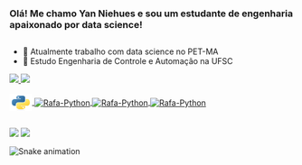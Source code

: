 ### Olá! Me chamo Yan Niehues e sou um estudante de engenharia apaixonado por data science!

##

- 🔭 Atualmente trabalho com data science no PET-MA
- 🌱 Estudo Engenharia de Controle e Automação na UFSC

<div align="left">
  <a href="https://github.com/YanNews2805">
  <img height="180em" src="https://github-readme-stats.vercel.app/api?username=YanNews2805&show_icons=true&theme=tokyonight&include_all_commits=true&count_private=true"/>
  <img height="180em" src="https://github-readme-stats.vercel.app/api/top-langs/?username=YanNews2805&layout=compact&langs_count=7&theme=tokyonight"/>
</div>
  <div style="display: inline_block"><br>
  <img align="center" alt="Rafa-Python" height="30" width="40" src="https://raw.githubusercontent.com/devicons/devicon/master/icons/python/python-original.svg">
  <img align="center" alt="Rafa-Python" height="30" width="40" src="https://cdn.jsdelivr.net/gh/devicons/devicon/icons/flutter/flutter-original.svg" />
  <img align="center" alt="Rafa-Python" height="30" width="40" src="https://cdn.jsdelivr.net/gh/devicons/devicon/icons/matlab/matlab-original.svg" />
  <img align="center" alt="Rafa-Python" height="30" width="40" src="https://cdn.jsdelivr.net/gh/devicons/devicon/icons/java/java-original.svg" />
     
</div>

##

<div> 
  <a href = "mailto:yan.niehues28@gmail.com"><img src="https://img.shields.io/badge/-Gmail-%23333?style=for-the-badge&logo=gmail&logoColor=white" target="_blank"></a>
  <a href="https://www.linkedin.com/in/yanniehueseggers/" target="_blank"><img src="https://img.shields.io/badge/-LinkedIn-%230077B5?style=for-the-badge&logo=linkedin&logoColor=white" target="_blank"></a> 
 
  ![Snake animation](https://github.com/YanNews2805/YanNews2805/blob/output/github-contribution-grid-snake.svg)
 
</div>
